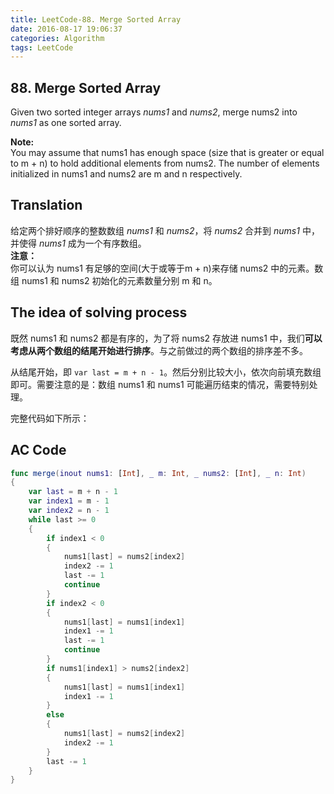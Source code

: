 ```yaml
---
title: LeetCode-88. Merge Sorted Array
date: 2016-08-17 19:06:37
categories: Algorithm  
tags: LeetCode   
---
```


## 88. Merge Sorted Array

Given two sorted integer arrays *nums1* and *nums2*, merge nums2 into *nums1* as one sorted array.

**Note:**  
You may assume that nums1 has enough space (size that is greater or equal to m + n) to hold additional elements from nums2. The number of elements initialized in nums1 and nums2 are m and n respectively.

## Translation

给定两个排好顺序的整数数组 *nums1* 和 *nums2*，将 *nums2* 合并到 *nums1* 中，并使得 *nums1* 成为一个有序数组。  
**注意：**    
你可以认为 nums1 有足够的空间(大于或等于m + n)来存储 nums2 中的元素。数组 nums1 和 nums2 初始化的元素数量分别 m 和 n。

## The idea of solving process

既然 nums1 和 nums2 都是有序的，为了将 nums2 存放进 nums1 中，我们**可以考虑从两个数组的结尾开始进行排序**。与之前做过的两个数组的排序差不多。

从结尾开始，即 `var last = m + n - 1`。然后分别比较大小，依次向前填充数组即可。需要注意的是：数组 nums1 和 nums1 可能遍历结束的情况，需要特别处理。

完整代码如下所示：

## AC Code

```swift
func merge(inout nums1: [Int], _ m: Int, _ nums2: [Int], _ n: Int)
{
    var last = m + n - 1
    var index1 = m - 1
    var index2 = n - 1
    while last >= 0
    {
        if index1 < 0
        {
            nums1[last] = nums2[index2]
            index2 -= 1
            last -= 1
            continue
        }
        if index2 < 0
        {
            nums1[last] = nums1[index1]
            index1 -= 1
            last -= 1
            continue
        }
        if nums1[index1] > nums2[index2]
        {
            nums1[last] = nums1[index1]
            index1 -= 1
        }
        else
        {
            nums1[last] = nums2[index2]
            index2 -= 1
        }
        last -= 1
    }
}
```
